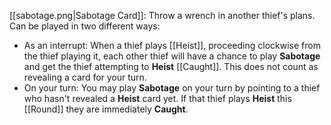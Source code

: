 [[sabotage.png|Sabotage Card]]: Throw a wrench in another thief's plans. Can be played in two different ways:
- As an interrupt: When a thief plays [[Heist]], proceeding clockwise from the thief playing it, each other thief will have a chance to play **Sabotage** and get the thief attempting to **Heist** [[Caught]]. This does not count as revealing a card for your turn.
- On your turn: You may play **Sabotage** on your turn by pointing to a thief who hasn't revealed a **Heist** card yet. If that thief plays **Heist** this [[Round]] they are immediately **Caught**.